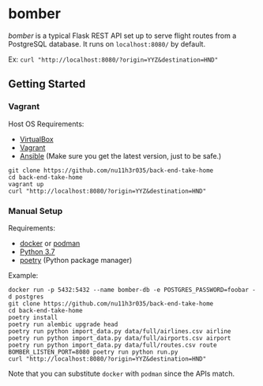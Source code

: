 # bomber

*bomber* is a typical Flask REST API set up to serve flight routes
from a PostgreSQL database. It runs on `localhost:8080/` by default.

Ex: `curl "http://localhost:8080/?origin=YYZ&destination=HND"`

## Getting Started

### Vagrant

Host OS Requirements:
- [VirtualBox](https://www.virtualbox.org/)
- [Vagrant](https://www.vagrantup.com/)
- [Ansible](https://www.ansible.com/) (Make sure you get the latest
  version, just to be safe.)

```shell
git clone https://github.com/nu11h3r035/back-end-take-home
cd back-end-take-home
vagrant up
curl "http://localhost:8080/?origin=YYZ&destination=HND"
```

### Manual Setup

Requirements:
- [docker](https://www.docker.com/) or [podman](https://podman.io/)
- [Python 3.7](https://github.com/pyenv/pyenv)
- [poetry](https://github.com/sdispater/poetry) (Python package
  manager)

Example:

```shell
docker run -p 5432:5432 --name bomber-db -e POSTGRES_PASSWORD=foobar -d postgres
git clone https://github.com/nu11h3r035/back-end-take-home
cd back-end-take-home
poetry install
poetry run alembic upgrade head
poetry run python import_data.py data/full/airlines.csv airline
poetry run python import_data.py data/full/airports.csv airport
poetry run python import_data.py data/full/routes.csv route
BOMBER_LISTEN_PORT=8080 poetry run python run.py
curl "http://localhost:8080/?origin=YYZ&destination=HND"
```

Note that you can substitute `docker` with `podman` since the APIs
match.
